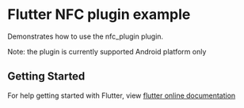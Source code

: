 # Flutter NFC plugin example

Demonstrates how to use the nfc_plugin plugin.

Note: the plugin is currently supported Android platform only

## Getting Started

For help getting started with Flutter, view [flutter online documentation](https://flutter.io/docs)
